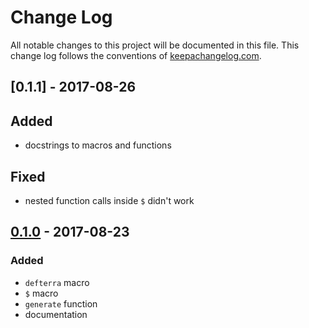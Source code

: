 # Change Log
All notable changes to this project will be documented in this file. This change log follows the conventions of [keepachangelog.com](http://keepachangelog.com/).

## [0.1.1] - 2017-08-26
## Added
- docstrings to macros and functions

## Fixed
- nested function calls inside `$` didn't work

## [0.1.0] - 2017-08-23
### Added
- `defterra` macro
- `$` macro
- `generate` function
- documentation

[0.1.0]: https://github.com/luchiniatwork/terra/releases/tag/v0.1.1
[0.1.0]: https://github.com/luchiniatwork/terra/releases/tag/v0.1.0
